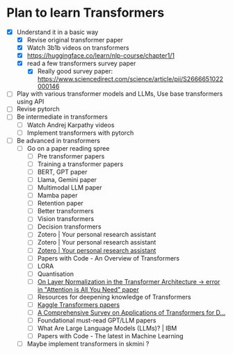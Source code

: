 # Plan to learn Transformers

- [x] Understand it in a basic way
    -  [x] Revise original transformer paper
    -  [x] Watch 3b1b videos on transformers
    -  [x] https://huggingface.co/learn/nlp-course/chapter1/1
    -  [x] read a few transformers survey paper
        - [x] Really good survey paper: https://www.sciencedirect.com/science/article/pii/S2666651022000146
- [ ] Play with various transformer models and LLMs, Use base transformers using API
- [ ] Revise pytorch
- [ ] Be intermediate in transformers
    - [ ] Watch Andrej Karpathy videos
    - [ ] Implement transformers with pytorch
- [ ] Be advanced in transformers
    - [ ] Go on a paper reading spree
        - [ ] Pre transformer papers  
        - [ ] Training a transformer papers  
        - [ ] BERT, GPT paper  
        - [ ] Llama, Gemini paper  
        - [ ] Multimodal LLM paper  
        - [ ] Mamba paper  
        - [ ] Retention paper  
        - [ ] Better transformers  
        - [ ] Vision transformers  
        - [ ] Decision transformers  
        - [ ] Zotero | Your personal research assistant  
        - [ ] Zotero | Your personal research assistant  
        - [ ] [Zotero | Your personal research assistant](https://www.zotero.org/groups/2420932/tai_safety_bibliography/search/large%20language%20mode/titleCreatorYear/items/XF2554Q3/item-list)  
        - [ ] Papers with Code - An Overview of Transformers  
        - [ ] LORA  
        - [ ] Quantisation  
        - [ ] [On Layer Normalization in the Transformer Architecture → error in "Attention is All You Need" paper](https://arxiv.org)  
        - [ ] Resources for deepening knowledge of Transformers  
        - [ ] [Kaggle Transformers papers](https://www.kaggle.com)  
        - [ ] [A Comprehensive Survey on Applications of Transformers for D...](https://www.sciencedirect.com/science/article/abs/pii/S09574174230316888)  
        - [ ] Foundational must-read GPT/LLM papers  
        - [ ] What Are Large Language Models (LLMs)? | IBM  
        - [ ] Papers with Code - The latest in Machine Learning  
    - [ ] Maybe implement transformers in skmini ?
